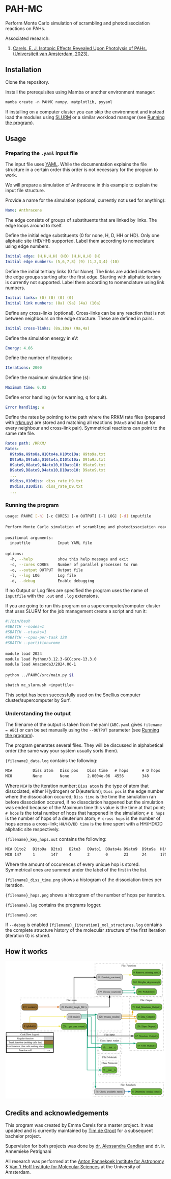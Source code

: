 # PAH-MC

Perform Monte Carlo simulation of scrambling and photodissociation reactions on PAHs.

Associated research:

1. [Carels, E. J. Isotopic Effects Revealed Upon Photolysis of PAHs. (Universiteit van Amsterdam, 2023).](https://scripties.uba.uva.nl/search?id=record_53847)

## Installation

Clone the repository.

Install the prerequisites using Mamba or another environment manager:

```python
mamba create -n PAHMC numpy, matplotlib, pyyaml
```

If installing on a computer cluster you can skip the environment and instead load the modules using [SLURM](https://slurm.schedmd.com) or a similar workload manager (see [Running the program](#running-the-program)).

## Usage

### Preparing the `.yaml` input file

The input file uses [YAML](https://yaml.org). While the documentation explains the file structure in a certain order this order is not necessary for the program to work.

We will prepare a simulation of Anthracene in this example to explain the input file structure.

Provide a name for the simulation (optional, currently not used for anything):

```yaml
Name: Anthracene
```

The edge consists of groups of substituents that are linked by links. The edge loops around to itself.

Define the initial edge substituents (0 for none, H, D, HH or HD). Only one aliphatic site (HD/HH) supported. Label them according to nomeclature using edge numbers.

```yaml
Initial edge: (H,H,H,H) (HD) (H,H,H,H) (H)
Initial edge numbers: (5,6,7,8) (9) (1,2,3,4) (10)
```

Define the initial tertiary links (0 for None). The links are added inbetween the edge groups starting after the first edge. Starting with aliphatic tertiary is currently not supported. Label them according to nomenclature using link numbers.

```yaml
Initial links: (0) (0) (0) (0)
Initial link numbers: (8a) (9a) (4a) (10a)
```

Define any cross-links (optional). Cross-links can be any reaction that is not between neighbours on the edge structure. These are defined in pairs.

```yaml
Initial cross-links: (8a,10a) (9a,4a)
```

Define the simulation energy in eV:

```yaml
Energy: 4.66
```

Define the number of iterations:

```yaml
Iterations: 2000
```

Define the maximum simulation time (s):

```yaml
Maximum time: 0.02
```

Define error handling (w for warming, q for quit).

```yaml
Error handling: w
```

Define the rates by pointing to the path where the RRKM rate files (prepared with [rrkm.py](https://github.com/tim-degroot/PAHMC/tree/main/RRKM)) are stored and matching all reactions (`HAtoB` and `DAtoB` for every neighbour and cross-link pair). Symmetrical reactions can point to the same rate file.

```yaml
Rates path: /RRKM/
Rates:
  H9to9a,H9to8a,H10to4a,H10to10a: H9to9a.txt
  D9to9a,D9to8a,D10to4a,D10to10a: D9to9a.txt
  H9ato9,H8ato9,H4ato10,H10ato10: H9ato9.txt
  D9ato9,D8ato9,D4ato10,D10ato10: D9ato9.txt
  ...
  H9diss,H10diss: diss_rate_H9.txt
  D9diss,D10diss: diss_rate_D9.txt
  ...
```

### Running the program

```bash
usage: PAHMC [-h] [-c CORES] [-o OUTPUT] [-l LOG] [-d] inputfile

Perform Monte Carlo simulation of scrambling and photodissociation reactions on PAHs.

positional arguments:
  inputfile            Input YAML file

options:
  -h, --help           show this help message and exit
  -c, --cores CORES    Number of parallel processes to run
  -o, --output OUTPUT  Output file
  -l, --log LOG        Log file
  -d, --debug          Enable debugging
```

If no Output or Log files are specified the program uses the name of `inputfile` with the `.out` and `.log` extensions.

If you are going to run this program on a supercomputer/computer cluster that uses SLURM for the job management create a script and run it:

```bash
#!/bin/bash
#SBATCH --nodes=1
#SBATCH --ntasks=1
#SBATCH --cpus-per-task 128
#SBATCH --partition=rome

module load 2024
module load Python/3.12.3-GCCcore-13.3.0
module load Anaconda3/2024.06-1

python ../PAHMC/src/main.py $1
```

```bash
sbatch mc_slurm.sh <inputfile> 
```

This script has been successfully used on the Snellius computer cluster/supercomputer by Surf.

### Understanding the output

The filename of the output is taken from the yaml (`ABC.yaml` gives `filename = ABC`) or can be set manually using the `--OUTPUT` parameter (see [Running the program](#running-the-program)).

The program generates several files. They will be discussed in alphabetical order (the same way your system  usually sorts them).

`{filename}_data.log` contains the following:

```md
MC#       	Diss atom 	Diss pos  	Diss time 	# hops    	# D hops  	# cross hops	HH time   	HD time   	DD time   
MC0       	None      	None      	2.0004e-06	4556      	348       	21          	1.5672e-06	4.331e-07 	0         
```

Where `MC#` is the iteration number; `Diss atom` is the type of atom that dissociated, either H(ydrogen) or D(euterium); `Diss pos` is the edge number where the dissociation occured; `Diss time` is the time the simulation ran before dissociation occured, if no dissociation happened but the simulation was ended because of the Maximum time this value is the time at that point; `# hops` is the total number of hops that happened in the simulation; `# D hops` is the number of hops of a deuterium atom; `# cross hops` is the number of hops across a cross-link; `HH/HD/DD time` is the time spent with a HH/HD/DD aliphatic site respectively.

`{filename}_key_hops.out` contains the following:

```md
MC#	D1to2	D1to9a	D2to1	D2to3	D9ato1	D9ato4a	D9ato9	D9to9a	H1to2	H1to9a	H2to1	H2to3	H9ato1	H9ato4a	H9ato9	H9to9a
MC0	147  	1     	147  	4    	2     	0      	23    	24    	1757 	40    	1757 	142  	39    	21     	226   	226   
```

Where the amount of occurences of every unique hop is stored. Symmetrical ones are summed under the label of the first in the list.

`{filename}_diss_time.png` shows a histogram of the dissociation times per iteration.

`{filename}_hops.png` shows a histogram of the number of hops per iteration.

`{filename}.log` contains the programs logger.

`{filename}.out`

If `--debug` is enabled `{filename}_{iteration}_mol_structures.log` contains the complete structure history of the molecular structure of the first iteration (iteration 0) is stored.

## How it works

![Code2flow diagram](out.png)

## Credits and acknowledgements

This program was created by Emma Carels for a master project. It was updated and is currently maintained by [Tim de Groot](tim.degroot@student.uva.nl) for a subsequent bachelor project.

Supervision for both projects was done by [dr. Alessandra Candian](a.candian2@uva.nl) and dr. ir. Annemieke Petrignani

All research was performed at the [Anton Pannekoek Institute for Astronomy](https://api.uva.nl) & [Van 't Hoff Institute for Molecular Sciences](https://hims.uva.nl) at the University of Amsterdam.

